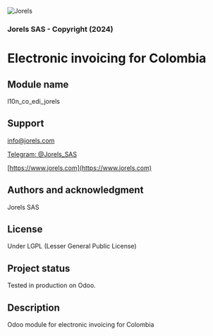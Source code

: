 ![Jorels](https://www.jorels.com/web/image/res.company/1/logo)
### Jorels SAS - Copyright (2024)

# Electronic invoicing for Colombia

## Module name
l10n_co_edi_jorels

## Support

[info@jorels.com](mailto:info@jorels.com)

[Telegram: @Jorels_SAS](https://t.me/Jorels_SAS)

[https://www.jorels.com](https://www.jorels.com)

## Authors and acknowledgment
Jorels SAS

## License
Under LGPL (Lesser General Public License)

## Project status
Tested in production on Odoo.

## Description
Odoo module for electronic invoicing for Colombia
